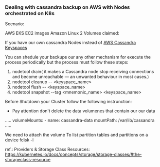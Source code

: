 ### Dealing with cassandra backup on AWS with Nodes orchestrated on K8s

Scenario:

AWS EKS
EC2 images Amazon Linux 2
Volumes claimed: 

If you have our own cassandra Nodes instead of [AWS Cassandra Keyspaces](https://aws.amazon.com/keyspaces/) 

You can shedule your backups our any other mechanism for execute the process periodically but the process
must follow these steps: </br>

1. nodetool drain( it makes a Cassandra node stop receiving connections and become unreachable — an unwanted behaviour in most cases.)
2. nodetool cleanup -- <keyspace_name>
3. nodetool flush -- <keyspace_name> 
4. nodetool snapshot --tag <mnemonic_name> <keyspace_name>



Before Shutdown your Cluster follow the following instrunction:
- Pay attention don't delete the data volumenes that contain our our data 

.....
        volumeMounts:
        - name: cassandra-data
          mountPath: /var/lib/cassandra
.....

We need to attach the volume 
To list partition tables and partitions on a device
fdisk -l 




ref.: Providers & Storage Class Resources:</br>
      https://kubernetes.io/docs/concepts/storage/storage-classes/#the-storageclass-resource
      

